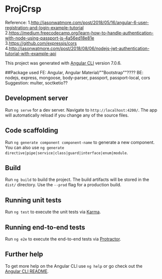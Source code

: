 # ProjCrsp

Reference:
1.http://jasonwatmore.com/post/2018/05/16/angular-6-user-registration-and-login-example-tutorial
2.https://medium.freecodecamp.org/learn-how-to-handle-authentication-with-node-using-passport-js-4a56ed18e81e
3.https://github.com/expressjs/cors
4.http://jasonwatmore.com/post/2018/08/06/nodejs-jwt-authentication-tutorial-with-example-api


This project was generated with [Angular CLI](https://github.com/angular/angular-cli) version 7.0.6.

##Package used
FE: Angular, Angular Material/""Bootstrap""????
BE: nodejs, express, mongoose, body-parser, passport, passport-local, cors
Suggestion: multer, soctketio??


## Development server

Run `ng serve` for a dev server. Navigate to `http://localhost:4200/`. The app will automatically reload if you change any of the source files.

## Code scaffolding

Run `ng generate component component-name` to generate a new component. You can also use `ng generate directive|pipe|service|class|guard|interface|enum|module`.

## Build

Run `ng build` to build the project. The build artifacts will be stored in the `dist/` directory. Use the `--prod` flag for a production build.

## Running unit tests

Run `ng test` to execute the unit tests via [Karma](https://karma-runner.github.io).

## Running end-to-end tests

Run `ng e2e` to execute the end-to-end tests via [Protractor](http://www.protractortest.org/).

## Further help

To get more help on the Angular CLI use `ng help` or go check out the [Angular CLI README](https://github.com/angular/angular-cli/blob/master/README.md).
